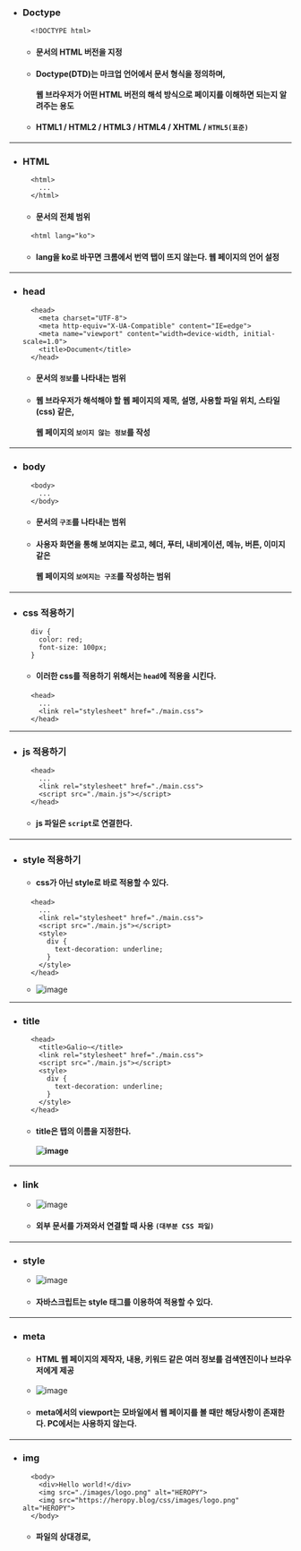 - ### Doctype
  ```
    <!DOCTYPE html>
  ```
  - #### 문서의 HTML 버전을 지정
  - #### Doctype(DTD)는 마크업 언어에서 문서 형식을 정의하며, <br><br> 웹 브라우저가 어떤 HTML 버전의 해석 방식으로 페이지를 이해하면 되는지 알려주는 용도
  - #### HTML1 / HTML2 / HTML3 / HTML4 / XHTML / `HTML5(표준)`
------
- ### HTML
  ```
    <html>
      ...
    </html>
  ```
  - #### 문서의 전체 범위
  ```
    <html lang="ko">
  ```
  - #### lang을 ko로 바꾸면 크롬에서 번역 탭이 뜨지 않는다. 웹 페이지의 언어 설정
----
- ### head
  ```
    <head>
      <meta charset="UTF-8">
      <meta http-equiv="X-UA-Compatible" content="IE=edge">
      <meta name="viewport" content="width=device-width, initial-scale=1.0">
      <title>Document</title>
    </head>
  ```
  - #### 문서의 `정보`를 나타내는 범위
  - #### 웹 브라우저가 해석해야 할 웹 페이지의 제목, 설명, 사용할 파일 위치, 스타일(css) 같은, <br><br> 웹 페이지의 `보이지 않는 정보`를 작성
------
- ### body
  ```
    <body>
      ...
    </body>
  ```
  - #### 문서의 `구조`를 나타내는 범위
  - #### 사용자 화면을 통해 보여지는 로고, 헤더, 푸터, 내비게이션, 메뉴, 버튼, 이미지 같은 <br><br> 웹 페이지의 `보여지는 구조`를 작성하는 범위
------
- ### css 적용하기
  ```
    div {
      color: red;
      font-size: 100px;
    }
  ```
  - #### 이러한 css를 적용하기 위해서는 `head`에 적용을 시킨다.
  ```
    <head>
      ...
      <link rel="stylesheet" href="./main.css">
    </head>
  ```
------
- ### js 적용하기
  ```
    <head>
      ...
      <link rel="stylesheet" href="./main.css">
      <script src="./main.js"></script>
    </head>
  ```
  - #### js 파일은 `script`로 연결한다.
-----
- ### style 적용하기
  - #### css가 아닌 style로 바로 적용할 수 있다.
  ```
    <head>
      ...
      <link rel="stylesheet" href="./main.css">
      <script src="./main.js"></script>
      <style>
        div {
          text-decoration: underline;
        }
      </style>
    </head>
  ```
  - ![image](https://user-images.githubusercontent.com/35948339/148875207-50b7a82b-93ce-471e-aed6-8732a58234b7.png)
------
- ### title
  ``` 
    <head>
      <title>Galio~</title>
      <link rel="stylesheet" href="./main.css">
      <script src="./main.js"></script>
      <style>
        div {
          text-decoration: underline;
        }
      </style>
    </head>
  ```
  - #### title은 탭의 이름을 지정한다. <br><br> ![image](https://user-images.githubusercontent.com/35948339/148875381-a665560e-04f5-4c49-b37d-d3b44b56ca0e.png)
-----
- ### link
  - ![image](https://user-images.githubusercontent.com/35948339/148875673-188c4af5-531a-4304-8093-3045c5da398d.png)
  - #### 외부 문서를 가져와서 연결할 때 사용 `(대부분 CSS 파일)`
-----
- ### style
  - ![image](https://user-images.githubusercontent.com/35948339/148876003-6ae39f37-ea3a-4f98-9357-3aba02cb9afd.png)
  - #### 자바스크립트는 style 태그를 이용하여 적용할 수 있다.
-----
- ### meta
  - #### HTML 웹 페이지의 제작자, 내용, 키워드 같은 여러 정보를 검색엔진이나 브라우저에게 제공
  - ![image](https://user-images.githubusercontent.com/35948339/148881515-f5a37aba-29c9-4c02-8f5d-eceb67872bdf.png)
  - #### meta에서의 viewport는 모바일에서 웹 페이지를 볼 때만 해당사항이 존재한다. PC에서는 사용하지 않는다.
------
- ### img
  ```
    <body>
      <div>Hello world!</div>
      <img src="./images/logo.png" alt="HEROPY">
      <img src="https://heropy.blog/css/images/logo.png" alt="HEROPY">
    </body>
  ```
  - #### 파일의 상대경로,
